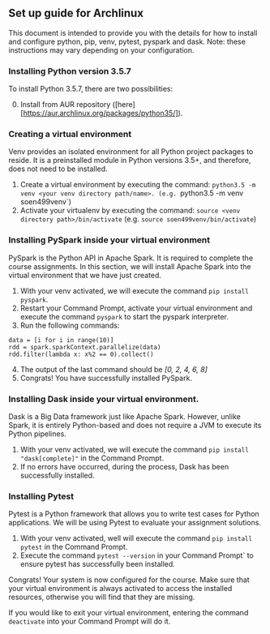 ## Set up guide for Archlinux

This document is intended to provide you with the details for how to install and
configure
python, pip, venv, pytest, pyspark and dask.
Note: these instructions may vary depending on your configuration.

### Installing Python version 3.5.7

To install Python 3.5.7, there are two possibilities:

0. Install  from AUR repository ([here][https://aur.archlinux.org/packages/python35/]).

### Creating a virtual environment

Venv provides an isolated environment for all Python project packages to reside.
It is a preinstalled module in Python versions 3.5+, and therefore, does not need to be installed.

1. Create a virtual environment by executing the command: `python3.5 -m venv <your venv directory path/name>.
(e.g. `python3.5 -m venv soen499venv`)
2. Activate your virtualenv by executing the command: `source <venv directory path>/bin/activate`
(e.g. `source soen499venv/bin/activate`)


### Installing PySpark inside your virtual environment

PySpark is the Python API in Apache Spark. It is required to complete the course assignments.
In this section, we will install Apache Spark into the virtual environment that we
have just created.

1. With your venv activated, we will execute the command `pip install pyspark`.
2. Restart your Command Prompt, activate your virtual environment and execute the command `pyspark` to start the pyspark interpreter.
3. Run the following commands:

```
data = [i for i in range(10)]
rdd = spark.sparkContext.parallelize(data)
rdd.filter(lambda x: x%2 == 0).collect()
```
4. The output of the last command should be *[0, 2, 4, 6, 8]*
5. Congrats! You have successfully installed PySpark.


### Installing Dask inside your virtual environment.

Dask is a Big Data framework just like Apache Spark. However, unlike Spark, it is
entirely Python-based and does not require a JVM to execute its Python pipelines.

1. With your venv activated, we will execute the command `pip install "dask[complete]"` in the Command Prompt.
2. If no errors have occurred, during the process, Dask has been successfully installed.


### Installing Pytest

Pytest is a Python framework that allows you to write test cases for Python applications.
We will be using Pytest to evaluate your assignment solutions.

1. With your venv activated, well will execute the command `pip install pytest` in the Command Prompt.
2. Execute the command `pytest --version` in your Command Prompt` to ensure pytest has successfully been installed.

Congrats! Your system is now configured for the course. Make sure that your virtual environment is always activated to
access the installed resources, otherwise you will find that they are missing.

If you would like to exit your virtual environment, entering the command `deactivate` into your Command Prompt will do it.


